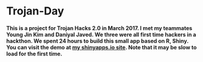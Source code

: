 # Trojan-Day

#### This is a project for Trojan Hacks 2.0 in March 2017. I met my teammates Young Jin Kim and Daniyal Javed. We three were all first time hackers in a hackthon. We spent 24 hours to build this small app based on R, Shiny. You can visit the demo at [my shinyapps.io site](https://rongpenl.shinyapps.io/TrojanHacks/). Note that it may be slow to load for the first time.